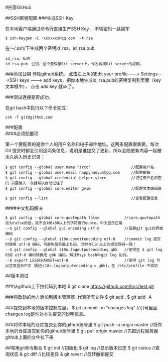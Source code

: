 #托管GitHub

##SSH密钥配置
###生成SSH Key

在本地客户端通过命令行直接生产SSH Key， 不输密码一路回车

	$ ssh-keygen -C 'xxxxxxx@qq.com' -t rsa

在～/.ssh/下生成两个密钥id_rsa，id_rsa.pub

	id_rsa，私钥
	id_rsa.pub　公钥，这个要保存Git server上，作为访问Git server的权限。

###添加公钥
登陆github系统。
点击右上角的Edit your profile---> Settings--->SSH keys ---> add keys，把你本地生成id_rsa.pub的密钥复制到里面（key文本框中）， 点击 add key 就ok了。

###测试连接是否成功，

在git bash中执行以下命令完成： 

    ssh -T git@github.com

###配置      
####必须配置项

第一个要配置的是你个人的用户名称和电子邮件地址。这两条配置很重要，每次 Git 提交时都会引用这两条信息，说明是谁提交了更新，所以会随更新内容一起被永久纳入历史记录：

    $ git config --global user.name "Ircc"                  //配置用户名
    $ git config --global user.email happyhaoyun@qq.com     //配置邮箱
    $ git config --global credential.helper store           //记住用户名和密码 只要输入一次就可以自动记住了
    $ git config --global core.editor gvim                  //配置文本编辑器
    
    $ git config --list                                     //查看配置信息

####中文乱码解决

    $ git config --global core.quotepath false           //core.quotepath设为false的话，就不会对0x80以上的字符进行quote。中文显示正常
    --$ git config --global gui.encoding utf-8           //设置git gui的界面编码
    --$ git config --global i18n.commitencoding utf-8    //commit log 提交时使用 utf-8 编码，可避免服务器上乱码，同时与linux上的提交保持一致！
    --$ git config --global i18n.logoutputencoding gbk   //使得在 $ git log 时将 utf-8 编码转换成 gbk 编码，解决Msys bash中git log 乱码。
    --$ export LESSCHARSET=utf-8                         //使得 git log 可以正常显示中文（配合i18n.logoutputencoding = gbk)，在 /etc/profile 中添加

    
    
##版本测试

###从github上下拉代码到本地
    $ git clone https://github.com/Ircc/test.git
    
###将改动的地方添加到版本管理器 .代表所有文件
    $ git add . 
    $ git add -A
         
###提交到本地的版本控制库里，
    $ git  commit -m "changes log"   //引号里面changes log是你对本次提交的说明信息。
    
###将你本地的仓库提交到你的github账号里
    $ git push -u origin master     //将你本地的仓库提交到你的github账号里
    $ git pull origin master        //先把远程服务器github上面的文件拉下来

    
##常用git命令集合
    $ git init            //初始化
    $ git log             //显示版本日志
    $ git status          //查询状态
    & git diff            //比较差异
    & git revert          //反转撤销提交







      

      
      
      
      
      
      
      
      
      
      
      
      